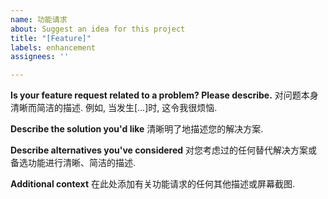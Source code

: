 ```yaml
---
name: 功能请求
about: Suggest an idea for this project
title: "[Feature]"
labels: enhancement
assignees: ''

---
```


**Is your feature request related to a problem? Please describe.**
对问题本身清晰而简洁的描述. 例如, 当发生[...]时, 这令我很烦恼.

**Describe the solution you'd like**
清晰明了地描述您的解决方案.

**Describe alternatives you've considered**
对您考虑过的任何替代解决方案或备选功能进行清晰、简洁的描述.

**Additional context**
在此处添加有关功能请求的任何其他描述或屏幕截图.
